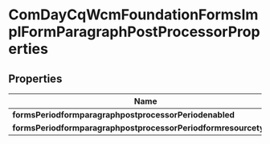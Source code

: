 
# ComDayCqWcmFoundationFormsImplFormParagraphPostProcessorProperties

## Properties
Name | Type | Description | Notes
------------ | ------------- | ------------- | -------------
**formsPeriodformparagraphpostprocessorPeriodenabled** | [**ConfigNodePropertyBoolean**](ConfigNodePropertyBoolean.md) |  |  [optional]
**formsPeriodformparagraphpostprocessorPeriodformresourcetypes** | [**ConfigNodePropertyArray**](ConfigNodePropertyArray.md) |  |  [optional]



